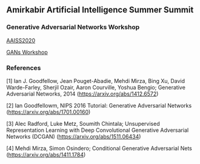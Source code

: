 ## Amirkabir Artificial Intelligence Summer Summit

### Generative Adversarial Networks Workshop


[AAISS2020](http://aaiss.ceit.aut.ac.ir/)

[GANs Workshop](http://aaiss.ceit.aut.ac.ir/)


### References

[1] Ian J. Goodfellow, Jean Pouget-Abadie, Mehdi Mirza, Bing Xu, David Warde-Farley, Sherjil Ozair, Aaron Courville, Yoshua Bengio; Generative Adversarial Networks, 2014 (https://arxiv.org/abs/1412.6572) <br>

[2] Ian Goodfellowm, NIPS 2016 Tutorial: Generative Adversarial Networks (https://arxiv.org/abs/1701.00160) <br>

[3] Alec Radford, Luke Metz, Soumith Chintala; Unsupervised Representation Learning with Deep Convolutional Generative Adversarial Networks (DCGAN)  (https://arxiv.org/abs/1511.06434) <br>

[4] Mehdi Mirza, Simon Osindero; Conditional Generative Adversarial Nets (https://arxiv.org/abs/1411.1784) <br>

